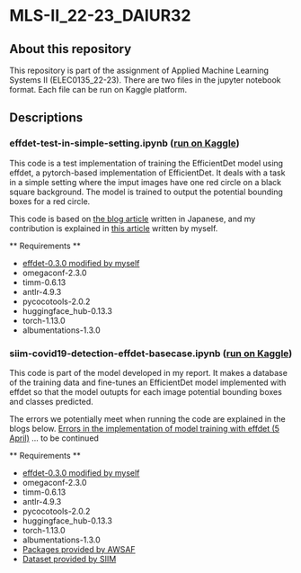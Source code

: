 # MLS-II_22-23_DAIUR32


## About this repository

This repository is part of the assignment of Applied Machine Learning Systems II (ELEC0135_22-23). There are two files in the jupyter notebook format. Each file can be run on Kaggle platform. 



## Descriptions

### effdet-test-in-simple-setting.ipynb ([run on Kaggle](https://www.kaggle.com/code/nekot0/effdet-simpletest))

This code is a test implementation of training the EfficientDet model using effdet, a pytorch-based implementation of EfficientDet. It deals with a task in a simple setting where the imput images have one red circle on a black square background. The model is trained to output the potential bounding boxes for a red circle. 

This code is based on [the blog article](https://endaaman.me/tips/training-effcientdet-pytorch) written in Japanese, and my contribution is explained in [this article](https://dev.to/nekot0/efficientdet-implementation-in-a-simple-setting-4em3) written by myself. 

** Requirements **
- [effdet-0.3.0 modified by myself](https://www.kaggle.com/datasets/nekot0/effdet-030-package-dataset)
- omegaconf-2.3.0
- timm-0.6.13
- antlr-4.9.3
- pycocotools-2.0.2
- huggingface_hub-0.13.3
- torch-1.13.0
- albumentations-1.3.0



### siim-covid19-detection-effdet-basecase.ipynb ([run on Kaggle](https://www.kaggle.com/code/nekot0/siim-covid19-detection-effdet-basecase))

This code is part of the model developed in my report. It makes a database of the training data and fine-tunes an EfficientDet model implemented with effdet so that the model outupts for each image potential bounding boxes and classes predicted. 

The errors we potentially meet when running the code are explained in the blogs below. 
[Errors in the implementation of model training with effdet (5 April)](https://dev.to/nekot0/errors-in-the-implementation-of-model-training-with-effdet-4pcd)
... to be continued

** Requirements **
- [effdet-0.3.0 modified by myself](https://www.kaggle.com/datasets/nekot0/effdet-030-package-dataset)
- omegaconf-2.3.0
- timm-0.6.13
- antlr-4.9.3
- pycocotools-2.0.2
- huggingface_hub-0.13.3
- torch-1.13.0
- albumentations-1.3.0
- [Packages provided by AWSAF](https://www.kaggle.com/code/awsaf49/pydicom-conda-helper)
- [Dataset provided by SIIM](https://www.kaggle.com/competitions/siim-covid19-detection/data)
